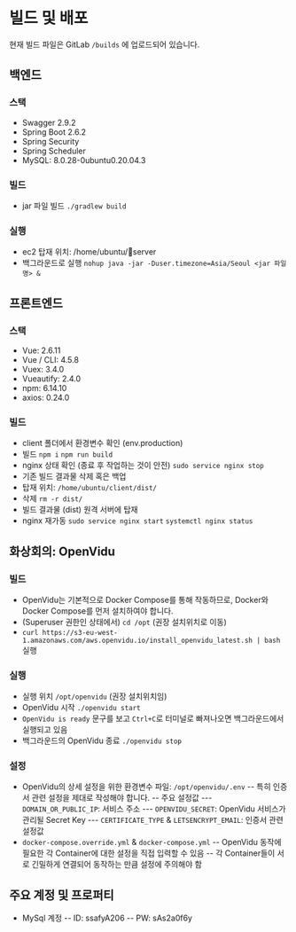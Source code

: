 # 빌드 및 배포
현재 빌드 파일은 GitLab `/builds` 에 업로드되어 있습니다.



## 백엔드
### 스택
- Swagger 2.9.2
- Spring Boot 2.6.2
- Spring Security
- Spring Scheduler
- MySQL: 8.0.28-0ubuntu0.20.04.3

### 빌드
- jar 파일 빌드
`./gradlew build`

### 실행
- ec2 탑재 위치: /home/ubuntu/server
- 백그라운드로 실행
`nohup java -jar -Duser.timezone=Asia/Seoul <jar 파일명> &`



## 프론트엔드
### 스택
- Vue: 2.6.11
- Vue / CLI: 4.5.8
- Vuex: 3.4.0
- Vueautify: 2.4.0
- npm: 6.14.10
- axios: 0.24.0

### 빌드
- client 폴더에서 환경변수 확인 (env.production)
- 빌드
`npm i`
`npm run build`
- nginx 상태 확인 (종료 후 작업하는 것이 안전)
`sudo service nginx stop`
- 기존 빌드 결과물 삭제 혹은 백업
- 탑재 위치: `/home/ubuntu/client/dist/`
- 삭제 `rm -r dist/`
- 빌드 결과물 (dist) 원격 서버에 탑재
- nginx 재가동
`sudo service nginx start`
`systemctl nginx status`



## 화상회의: OpenVidu
### 빌드
- OpenVidu는 기본적으로 Docker Compose를 통해 작동하므로, Docker와 Docker Compose를 먼저 설치하여야 합니다.
- (Superuser 권한인 상태에서) `cd /opt` (권장 설치위치로 이동)
- `curl https://s3-eu-west-1.amazonaws.com/aws.openvidu.io/install_openvidu_latest.sh | bash` 실행

### 실행
- 실행 위치 `/opt/openvidu` (권장 설치위치임)
- OpenVidu 시작 `./openvidu start`
- `OpenVidu is ready` 문구를 보고 `Ctrl+C`로 터미널로 빠져나오면 백그라운드에서 실행되고 있음
- 백그라운드의 OpenVidu 종료 `./openvidu stop`

### 설정
- OpenVidu의 상세 설정을 위한 환경변수 파일: `/opt/openvidu/.env`
-- 특히 인증서 관련 설정을 제대로 작성해야 합니다.
-- 주요 설정값
--- `DOMAIN_OR_PUBLIC_IP`: 서비스 주소
--- `OPENVIDU_SECRET`: OpenVidu 서비스가 관리될 Secret Key
--- `CERTIFICATE_TYPE` & `LETSENCRYPT_EMAIL`: 인증서 관련 설정값
- `docker-compose.override.yml` & `docker-compose.yml`
-- OpenVidu 동작에 필요한 각 Container에 대한 설정을 직접 입력할 수 있음
-- 각 Container들이 서로 긴밀하게 연결되어 동작하는 만큼 설정에 주의해야 함



## 주요 계정 및 프로퍼티
- MySql 계정
-- ID: ssafyA206
-- PW: sAs2a0f6y
